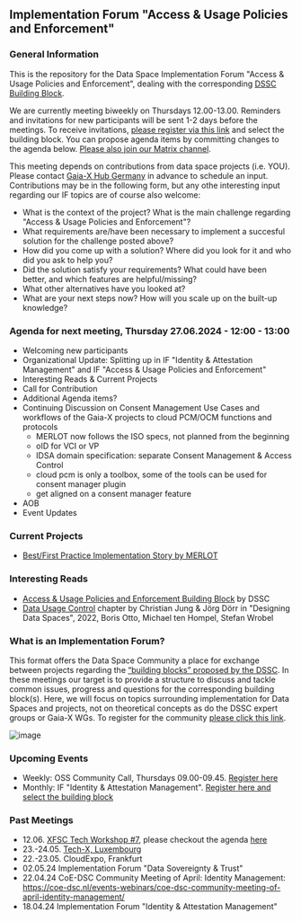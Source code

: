 ## Implementation Forum  "Access & Usage Policies and Enforcement"

### General Information

This is the repository for the Data Space Implementation Forum  "Access & Usage Policies and Enforcement", dealing with the corresponding [DSSC Building Block](https://dssc.eu/space/BVE/357075567/Access+%26+Usage+Policies+Enforcement).

We are currently meeting biweekly on Thursdays 12.00-13.00. Reminders and invitations for new participants will be sent 1-2 days before the meetings. To receive invitations, [please register via this link](https://forms.gle/CUDio2n6nGhgM94X6) and select the building block. You can propose agenda items by committing changes to the agenda below. [Please also join our Matrix channel](https://matrix.to/#/!PBADeZgSbpHlBoyEjE:matrix.org?via=matrix.org).

This meeting depends on contributions from data space projects (i.e. YOU). Please contact [Gaia-X Hub Germany](mailto:gaia-x-begleitforschung@acatech.de) in advance to schedule an input. Contributions may be in the following form, but any othe interesting input regarding our IF topics are of course also welcome:
  - What is the context of the project? What is the main challenge regarding  "Access & Usage Policies and Enforcement"?
  - What requirements are/have been necessary to implement a succesful solution for the challenge posted above?
  - How did you come up with a solution? Where did you look for it and who did you ask to help you?
  - Did the solution satisfy your requirements? What could have been better, and which features are helpful/missing?
  - What other alternatives have you looked at?
  - What are your next steps now? How will you scale up on the built-up knowledge?

### Agenda for next meeting, Thursday 27.06.2024 - 12:00 - 13:00
- Welcoming new participants
- Organizational Update: Splitting up in IF "Identity & Attestation Management" and IF  "Access & Usage Policies and Enforcement"
- Interesting Reads & Current Projects
- Call for Contribution
- Additional Agenda items?
- Continuing Discussion on Consent Management Use Cases and workflows of the Gaia-X projects to cloud PCM/OCM functions and protocols
  - MERLOT now follows the ISO specs, not planned from the beginning
  - oID for VCI or VP
  - IDSA domain specification: separate Consent Management & Access Control
  - cloud pcm is only a toolbox, some of the tools can be used for consent manager plugin
  - get aligned on a consent manager feature
- AOB
- Event Updates

### Current Projects
- [Best/First Practice Implementation Story by MERLOT](https://data-space-wiki.notion.site/Digitale-Identit-ten-in-Datenr-umen-a0c9a6a2cf4b4851be4dd6909646d9a2?pvs=4)

### Interesting Reads
- [Access & Usage Policies and Enforcement Building Block](https://dssc.eu/space/BVE/357075567/Access+%26+Usage+Policies+Enforcement) by DSSC
- [Data Usage Control](https://link.springer.com/chapter/10.1007/978-3-030-93975-5_8) chapter by Christian Jung & Jörg Dörr in "Designing Data Spaces", 2022, Boris Otto, Michael ten Hompel, Stefan Wrobel

### What is an Implementation Forum?
This format offers the Data Space Community a place for exchange between projects regarding the [“building blocks” proposed by the DSSC](https://dssc.eu/space/BVE/357073899/Building+Block+Overview). In these meetings our target is to provide a structure to discuss and tackle common issues, progress and questions for the corresponding building block(s). Here, we will focus on topics surrounding implementation for Data Spaces and projects, not on theoretical concepts as do the DSSC expert groups or Gaia-X WGs. To register for the community [please click this link](https://forms.gle/CUDio2n6nGhgM94X6).

![image](https://github.com/gaia-x-hub-germany/if-data-sovereignty-and-trust/assets/63009802/292dfb4e-998e-4854-9c9e-a48d63b9cbcf)

### Upcoming Events
- Weekly: OSS Community Call, Thursdays 09.00-09.45. [Register here](https://list.gaia-x.eu/postorius/lists/)
- Monthly: IF "Identity & Attestation Management". [Register here and select the building block](https://forms.gle/XzizreXJpsr9qaFbA)

### Past Meetings

- 12.06. [XFSC Tech Workshop #7](https://www.gxfs.eu/xfsc-tech-workshop-7/), please checkout the agenda [here](https://www.linkedin.com/posts/andreas-weiss-eco_xfsc-gxfs-federation-activity-7206186361408663552-nQz9?utm_source=share&utm_medium=member_desktop)
- 23.-24.05. [Tech-X, Luxembourg](https://gaia-x.eu/tech-x-2024/)
- 22.-23.05. CloudExpo, Frankfurt
- 02.05.24 Implementation Forum "Data Sovereignty & Trust"
- 22.04.24 CoE-DSC Community Meeting of April: Identity Management: https://coe-dsc.nl/events-webinars/coe-dsc-community-meeting-of-april-identity-management/
- 18.04.24 Implementation Forum "Identity & Attestation Management"

